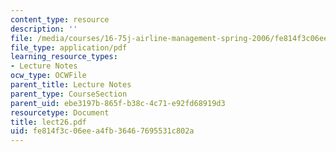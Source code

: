 ```yaml
---
content_type: resource
description: ''
file: /media/courses/16-75j-airline-management-spring-2006/fe814f3c06eea4fb36467695531c802a_lect26.pdf
file_type: application/pdf
learning_resource_types:
- Lecture Notes
ocw_type: OCWFile
parent_title: Lecture Notes
parent_type: CourseSection
parent_uid: ebe3197b-865f-b38c-4c71-e92fd68919d3
resourcetype: Document
title: lect26.pdf
uid: fe814f3c-06ee-a4fb-3646-7695531c802a
---
```

